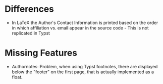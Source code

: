 # Differences
- In LaTeX the Author's Contact Information is printed based on the order in which affiliation vs. email appear in the source code - This is not replicated in Typst

# Missing Features

- Authornotes: Problem, when using Typst footnotes, there are displayed below the "footer" on the first page, that is actually implemented as a float.